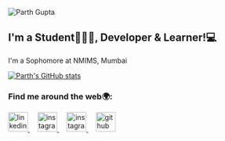 ![Parth Gupta](https://user-images.githubusercontent.com/82574933/142492135-4bd0aed8-78d9-4936-abb4-36a718be0943.png)



## I'm a Student👨🏻‍🎓, Developer & Learner!💻

I'm a Sophomore at NMIMS, Mumbai

[![Parth's GitHub stats](https://github-readme-stats.vercel.app/api?username=parth-gpt&count_private=true&show_icons=true&theme=maroongold)](https://github.com/parth-gpt/github-readme-stats)



<!--
**parth-gpt10/parth-gpt10** is a ✨ _special_ ✨ repository because its `README.md` (this file) appears on your GitHub profile.

Here are some ideas to get you started:

- 🔭 I’m currently working on ...
- 🌱 I’m currently learning ...![image](https://user-images.githubusercontent.com/82574933/142500283-4e4130e9-29a1-4282-9775-1baed8cf6845.png)

- 👯 I’m looking to collaborate on ...
- 🤔 I’m looking for help with ...
- 💬 Ask me about ...
- 📫 How to reach me: ...
- 😄 Pronouns: ...
- ⚡ Fun fact: ...
-->
<!-- 

<img src="https://github-readme-streak-stats.herokuapp.com/?user=parth-gpt&theme=maroongold" width="48%" >

[![Top Langs](https://github-readme-stats.vercel.app/api/top-langs/?username=parth-gpt&layout=compact&theme=maroongold)](https://github.com/parth-gpt/github-readme-stats)


 -->

### Find me around the web🌍:
<p>
  <a href="https://www.linkedin.com/in/parth-gupta-760b1411b/">
    <img src="https://user-images.githubusercontent.com/82574933/142631234-5582e68d-3266-456d-ba13-d7b30c351f04.png" style="width:40px;" alt="linkedin">
  </a>
 &nbsp; &nbsp;
  <a href="https://www.instagram.com/parth_gpt/">
    <img src="https://user-images.githubusercontent.com/82574933/142631171-3a691a5a-f1fb-4134-8033-28d47b54c5ca.png" style="width:40px;" alt="instagram">
  </a>
 &nbsp; &nbsp;
  <a href="https://www.instagram.com/theshutterstories_/">
    <img src="https://user-images.githubusercontent.com/82574933/142631247-72627bc6-1149-4bff-93d1-d0c18cc07aa4.png" style="width:40px;" alt="instagram">
  </a>
 &nbsp; &nbsp;
  <a href="https://github.com/parth-gpt">
    <img src="https://user-images.githubusercontent.com/82574933/142631270-652b0015-8d47-4423-9c7e-783eafc3a133.png" style="width:40px;" alt="github">
  </a>
</p>


 




